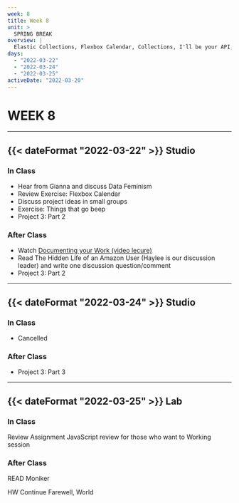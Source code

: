 ```yaml
---
week: 8
title: Week 8
unit: >
  SPRING BREAK
overview: |
  Elastic Collections, Flexbox Calendar, Collections, I'll be your API, ~~jQuery~~, Farewell, world
days:
  - "2022-03-22"
  - "2022-03-24"
  - "2022-03-25"
activeDate: "2022-03-20"
---
```

# WEEK 8
---

## {{< dateFormat "2022-03-22" >}} Studio

### In Class
* Hear from Gianna and discuss Data Feminism
* Review Exercise: Flexbox Calendar
* Discuss project ideas in small groups
* Exercise: Things that go beep
* Project 3: Part 2

### After Class
* Watch [Documenting your Work (video lecure)](https://vimeo.com/652739542)
* Read The Hidden Life of an Amazon User (Haylee is our discussion leader) and write one discussion question/comment
* Project 3: Part 2

---

## {{< dateFormat "2022-03-24" >}} Studio

### In Class
* Cancelled

### After Class
* Project 3: Part 3

---

## {{< dateFormat "2022-03-25" >}} Lab

### In Class
Review Assignment
JavaScript review for those who want to
Working session

### After Class
READ
Moniker

HW
Continue Farewell, World